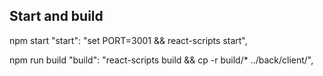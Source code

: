 ## Start and build

npm start
"start": "set PORT=3001 && react-scripts start",

npm run build
"build": "react-scripts build && cp -r build/* ../back/client/",